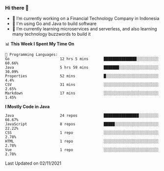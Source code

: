 ### Hi there 👋

<!--
**mazzama/mazzama** is a ✨ _special_ ✨ repository because its `README.md` (this file) appears on your GitHub profile.

Here are some ideas to get you started:

- 🔭 I’m currently working on ...
- 🌱 I’m currently learning ...
- 👯 I’m looking to collaborate on ...
- 🤔 I’m looking for help with ...
- 💬 Ask me about ...
- 📫 How to reach me: ...
- 😄 Pronouns: ...
- ⚡ Fun fact: ...
-->

- 🔭 I’m currently working on a Financial Technology Company in Indonesia
- :gun: I'm using Go and Java to build software
- 🌱 I’m currently learning microservices and serverless, and also learning many technology buzzwords to build it

<!--START_SECTION:waka-->
📊 **This Week I Spent My Time On** 

```text
💬 Programming Languages: 
Go                       12 hrs 5 mins       ███████████████░░░░░░░░░░   60.66% 
Java                     5 hrs 59 mins       ███████░░░░░░░░░░░░░░░░░░   30.09% 
Properties               52 mins             █░░░░░░░░░░░░░░░░░░░░░░░░   4.4% 
CSV                      31 mins             ░░░░░░░░░░░░░░░░░░░░░░░░░   2.65% 
Markdown                 17 mins             ░░░░░░░░░░░░░░░░░░░░░░░░░   1.45%

```

**I Mostly Code in Java** 

```text
Java                     24 repos            ████████████████░░░░░░░░░   66.67% 
JavaScript               8 repos             █████░░░░░░░░░░░░░░░░░░░░   22.22% 
CSS                      1 repo              ░░░░░░░░░░░░░░░░░░░░░░░░░   2.78% 
HTML                     1 repo              ░░░░░░░░░░░░░░░░░░░░░░░░░   2.78% 
Vue                      1 repo              ░░░░░░░░░░░░░░░░░░░░░░░░░   2.78%

```



 Last Updated on 02/11/2021
<!--END_SECTION:waka-->
